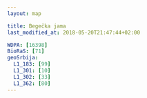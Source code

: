 ```yaml
---
layout: map

title: Begečka jama
last_modified_at: 2018-05-20T21:47:44+02:00

WDPA: [16398]
BioRaS: [71]
geoSrbija:
  L1_183: [99]
  L1_301: [10]
  L1_302: [33]
  L1_362: [80]
---
```


